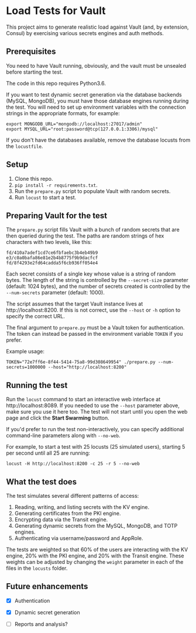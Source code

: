 Load Tests for Vault
====================

This project aims to generate realistic load against Vault (and, by extension,
Consul) by exercising various secrets engines and auth methods.

## Prerequisites

You need to have Vault running, obviously, and the vault must be unsealed before 
starting the test.

The code in this repo requires Python3.6.

If you want to test dynamic secret generation via the database backends (MySQL, 
MongoDB), you must have those database engines running during the test. You will
need to set up environment variables with the connection strings in the appropriate 
formats, for example:

    export MONGODB_URL="mongodb://localhost:27017/admin"
    export MYSQL_URL="root:password@tcp(127.0.0.1:3306)/mysql"

If you don't have the databases available, remove the database locusts from the
`locustfile`.

## Setup

 1. Clone this repo.
 2. `pip install -r requirements.txt`.
 3. Run the `prepare.py` script to populate Vault with random secrets.
 4. Run `locust` to start a test.
 
 
## Preparing Vault for the test

The `prepare.py` script fills Vault with a bunch of random secrets that are
then queried during the test. The paths are random strings of hex characters
with two levels, like this:

    fd/410a7adef1cd7ce6fbfaebc3b4eb49b9
    e3/c0a0bafa86e81e2b4b8775f9b9dacfcf
    fd/8f4293e2fd64cadda5f6cb936ff054e4
    
Each secret consists of a single key whose value is a string of random bytes.
The length of the string is controlled by the `--secret-size` parameter 
(default: 1024 bytes), and the number of secrets created is controlled by the
`--num-secrets` parameter (default: 1000).

The script assumes that the target Vault instance lives at 
http://localhost:8200. If this is not correct, use the `--host` or `-h` option
to specify the correct URL.  

The final argument to `prepare.py` must be a Vault token for authentication.
The token can instead be passed in the environment variable `TOKEN` if you 
prefer.

Example usage:

    TOKEN="72e7ff6e-8f44-5414-75a8-99d308649954" ./prepare.py --num-secrets=1000000 --host="http://localhost:8200"


## Running the test

Run the `locust` command to start an interactive web interface at 
http://localhost:8089. If you needed to use the `--host` parameter above, 
make sure you use it here too. The test will not start until you open the
web page and click the **Start Swarming** button.

If you'd prefer to run the test non-interactively, you can specify additional
command-line parameters along with `--no-web`.

For example, to start a test with 25 locusts (25 simulated users), starting 5
per second until all 25 are running:

    locust -H http://localhost:8200 -c 25 -r 5 --no-web


## What the test does

The test simulates several different patterns of access:

 1. Reading, writing, and listing secrets with the KV engine.
 2. Generating certificates from the PKI engine.
 3. Encrypting data via the Transit engine.
 4. Generating dynamic secrets from the MySQL, MongoDB, and TOTP engines.
 5. Authenticating via username/password and AppRole.
 
The tests are weighted so that 60% of the users are interacting with the KV
engine, 20% with the PKI engine, and 20% with the Transit engine. These weights
can be adjusted by changing the `weight` parameter in each of the files in
the `locusts` folder.

## Future enhancements

 - [x] Authentication
 - [x] Dynamic secret generation
 - [ ] Reports and analysis?
 